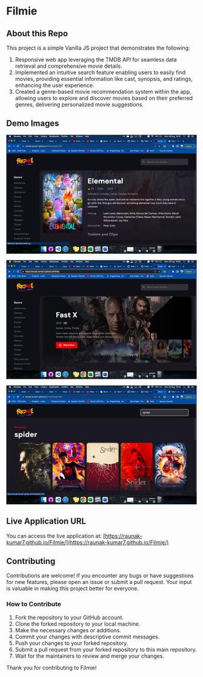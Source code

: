 # Filmie


## About this Repo

This project is a simple Vanilla JS project that demonstrates the following:

1. Responsive web app leveraging the TMDB API for seamless data retrieval and comprehensive movie details.
2. Implemented an intuitive search feature enabling users to easily find movies, providing essential information like cast, synopsis, and ratings, enhancing the user experience.
3. Created a genre-based movie recommendation system within the app, allowing users to explore and discover movies based on their preferred genres, delivering personalized movie suggestions.

## Demo Images

![Movie-Details](https://github.com/Raunak-Kumar7/Filmie/blob/master/assets/demo1.png)

![image](https://github.com/Raunak-Kumar7/Filmie/blob/master/assets/demo2.png)

![image](https://github.com/Raunak-Kumar7/Filmie/blob/master/assets/demo3.png)

## Live Application URL

You can access the live application at: [https://raunak-kumar7.github.io/Filmie/](https://raunak-kumar7.github.io/Filmie/)

## Contributing

Contributions are welcome! If you encounter any bugs or have suggestions for new features, please open an issue or submit a pull request. Your input is valuable in making this project better for everyone.

### How to Contribute

1. Fork the repository to your GitHub account.
2. Clone the forked repository to your local machine.
3. Make the necessary changes or additions.
4. Commit your changes with descriptive commit messages.
5. Push your changes to your forked repository.
6. Submit a pull request from your forked repository to this main repository.
7. Wait for the maintainers to review and merge your changes.

Thank you for contributing to Filmie!
